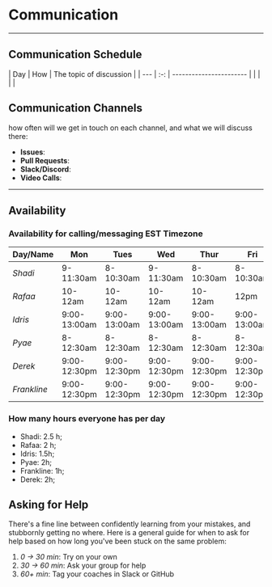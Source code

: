 <!--
    this template is for inspiration, feel free to change it however you like!

    Careful! be sure to protect your privacy when filling out this document
        everything you write here will be public
        so share only what you are comfortable sharing online
        you can share the rest in confidence with you group by another channel
-->

# Communication

---

## Communication Schedule

| Day | How | The topic of discussion | | --- | :-: | ----------------------- |
| | | |

## Communication Channels

how often will we get in touch on each channel, and what we will discuss there:

- **Issues**:
- **Pull Requests**:
- **Slack/Discord**:
- **Video Calls**:

---

## Availability

### Availability for calling/messaging EST Timezone

| Day/Name | Mon| Tues| Wed| Thur| Fri| Sat| Sun|
|----------|------------------|------------------|------------------|------------------|------------------|--------------------|--------------------|
|*Shadi*|9-11:30am|8-10:30am|9-11:30am|8-10:30am|8-10:30am|7-11:30am|7-11:30am|
|*Rafaa*|10-12am|10-12am|10-12am|10-12am|12pm|  |                  |
|*Idris*|9:00-13:00am|9:00-13:00am|9:00-13:00am|9:00-13:00am|9:00-13:00am|    | |
|*Pyae*|8-12:30am|8-12:30am|8-12:30am|8-12:30am|8-12:30am|8-12:30am|8-12:30am|
|*Derek*|9:00-12:30pm|9:00-12:30pm|9:00-12:30pm|9:00-12:30pm|9:00-12:30pm|   ||
|*Frankline*|9:00-12:30pm|9:00-12:30pm|9:00-12:30pm|9:00-12:30pm|9:00-12:30pm|  ||

### How many hours everyone has per day

- Shadi: 2.5 h;
- Rafaa:  2 h;
- Idris: 1.5h;
- Pyae: 2h;
- Frankline: 1h;
- Derek: 2h;

## Asking for Help

There's a fine line between confidently learning from your mistakes, and
stubbornly getting no where. Here is a general guide for when to ask for help
based on how long you've been stuck on the same problem:

1. *0 -> 30 min*: Try on your own
1. *30 -> 60 min*: Ask your group for help
1. *60+ min*: Tag your coaches in Slack or GitHub
